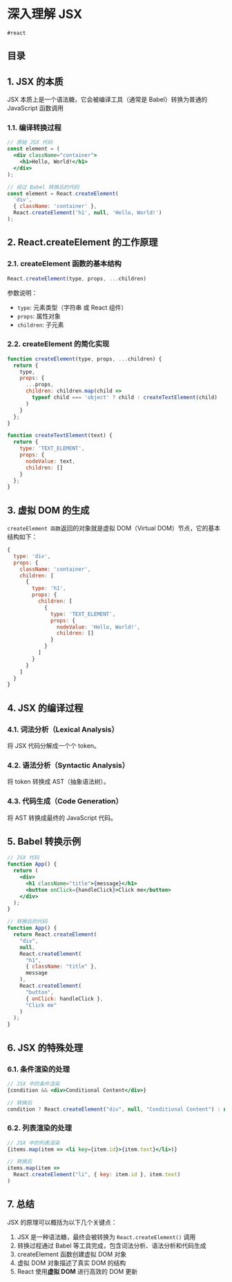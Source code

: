 
# 深入理解 JSX

`#react` 


## 目录
<!-- toc -->
 ## 1. JSX 的本质 

JSX 本质上是一个语法糖，它会被编译工具（通常是 Babel）转换为普通的 JavaScript 函数调用

### 1.1. 编译转换过程

```jsx
// 原始 JSX 代码
const element = (
  <div className="container">
    <h1>Hello, World!</h1>
  </div>
);

// 经过 Babel 转换后的代码
const element = React.createElement(
  'div',
  { className: 'container' },
  React.createElement('h1', null, 'Hello, World!')
);
```

## 2. React.createElement 的工作原理

### 2.1. createElement 函数的基本结构

```javascript
React.createElement(type, props, ...children)
```

参数说明：
- `type`:  元素类型（字符串 或  React 组件）
- `props`:  属性对象
- `children`:  子元素

### 2.2. createElement 的简化实现

```javascript
function createElement(type, props, ...children) {
  return {
    type,
    props: {
      ...props,
      children: children.map(child =>
        typeof child === 'object' ? child : createTextElement(child)
      )
    }
  };
}

function createTextElement(text) {
  return {
    type: 'TEXT_ELEMENT',
    props: {
      nodeValue: text,
      children: []
    }
  };
}
```

## 3. 虚拟 DOM 的生成

`createElement 函数`返回的对象就是虚拟 DOM（Virtual DOM）节点，它的基本结构如下：

```javascript
{
  type: 'div',
  props: {
    className: 'container',
    children: [
      {
        type: 'h1',
        props: {
          children: [
            {
              type: 'TEXT_ELEMENT',
              props: {
                nodeValue: 'Hello, World!',
                children: []
              }
            }
          ]
        }
      }
    ]
  }
}
```

## 4. JSX 的编译过程

### 4.1. 词法分析（Lexical Analysis）

将 JSX 代码分解成一个个 token。

### 4.2. 语法分析（Syntactic Analysis）

将 token 转换成 AST（抽象语法树）。

### 4.3. 代码生成（Code Generation）

将 AST 转换成最终的 JavaScript 代码。

## 5. Babel 转换示例

```jsx
// JSX 代码
function App() {
  return (
    <div>
      <h1 className="title">{message}</h1>
      <button onClick={handleClick}>Click me</button>
    </div>
  );
}

// 转换后的代码
function App() {
  return React.createElement(
    "div",
    null,
    React.createElement(
      "h1",
      { className: "title" },
      message
    ),
    React.createElement(
      "button",
      { onClick: handleClick },
      "Click me"
    )
  );
}
```

## 6. JSX 的特殊处理

### 6.1. 条件渲染的处理

```jsx
// JSX 中的条件渲染
{condition && <div>Conditional Content</div>}

// 转换后
condition ? React.createElement("div", null, "Conditional Content") : null
```

### 6.2. 列表渲染的处理

```jsx
// JSX 中的列表渲染
{items.map(item => <li key={item.id}>{item.text}</li>)}

// 转换后
items.map(item => 
  React.createElement("li", { key: item.id }, item.text)
)
```

## 7. 总结

JSX 的原理可以概括为以下几个关键点：

1. JSX 是一种语法糖，最终会被转换为 `React.createElement()` 调用
2. 转换过程通过 Babel 等工具完成，包含词法分析、语法分析和代码生成
3. createElement 函数创建虚拟 DOM 对象
4. 虚拟 DOM 对象描述了真实 DOM 的结构
5. React 使用**虚拟 DOM** 进行高效的 DOM 更新
